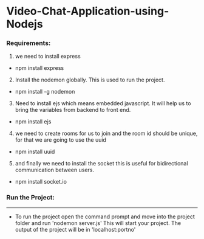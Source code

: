 # Video-Chat-Application-using-Nodejs

### Requirements:
1. we need to install express
  - npm install express
2. Install the nodemon globally. This is used to run the project.
  - npm install -g nodemon
3. Need to install ejs which means embedded javascript. It will help us to bring the variables from backend to front end.
  - npm install ejs
4. we need to create rooms for us to join and the room id should be unique, for that we are going to use the uuid
  - npm install uuid
5. and finally we need to install the socket this is useful for bidirectional communication between users.
  - npm install socket.io
  
 ### Run the Project:
 ---
 - To run the project open the command prompt and move into the project folder and run 'nodemon server.js'
 This will start your project. The output of the project will be in 'localhost:portno'
